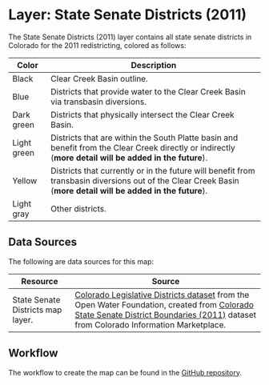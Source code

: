 # Layer: State Senate Districts (2011) #

The State Senate Districts (2011) layer contains all state senate districts in Colorado for the 2011 redistricting,
colored as follows:

| **Color** | **Description** |
| -- | -- |
| Black | Clear Creek Basin outline. |
| Blue | Districts that provide water to the Clear Creek Basin via transbasin diversions. |
| Dark green | Districts that physically intersect the Clear Creek Basin. |
| Light green | Districts that are within the South Platte basin and benefit from the Clear Creek directly or indirectly (**more detail will be added in the future**). |
| Yellow | Districts that currently or in the future will benefit from transbasin diversions out of the Clear Creek Basin (**more detail will be added in the future**). |
| Light gray | Other districts. |

## Data Sources ##

The following are data sources for this map:

| **Resource** | **Source** |
| -- | -- |
| State Senate Districts map layer. | [Colorado Legislative Districts dataset](https://data.openwaterfoundation.org/state/co/circ/legislative-districts/) from the Open Water Foundation, created from [Colorado State Senate District Boundaries (2011)](https://data.colorado.gov/Legislative/Colorado-State-Senate-District-Boundaries-2011-/c9h8-fdgk) dataset from Colorado Information Marketplace. |

## Workflow ##

The workflow to create the map can be found in the [GitHub repository](https://github.com/OpenWaterFoundation/owf-infomapper-co-clear/tree/master/workflow/BasinEntities/Political-LegislativeDistricts).
